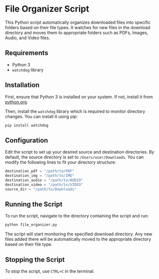 
# File Organizer Script

This Python script automatically organizes downloaded files into specific folders based on their file types. It watches for new files in the download directory and moves them to appropriate folders such as PDFs, Images, Audio, and Video files.

## Requirements

- Python 3
- `watchdog` library

## Installation

First, ensure that Python 3 is installed on your system. If not, install it from [python.org](https://www.python.org/downloads/).

Then, install the `watchdog` library which is required to monitor directory changes. You can install it using pip:

```bash
pip install watchdog
```

## Configuration

Edit the script to set up your desired source and destination directories. By default, the source directory is set to `/Users/user/Downloads`. You can modify the following lines to fit your directory structure:

```python
destination_pdf = "/path/to/PDF"
destination_img = "/path/to/IMG"
destination_audio = "/path/to/AUDIO"
destination_video = "/path/to/VIDEO"
source_dir = "/path/to/Downloads"
```

## Running the Script

To run the script, navigate to the directory containing the script and run:

```bash
python file_organizer.py
```

The script will start monitoring the specified download directory. Any new files added there will be automatically moved to the appropriate directory based on their file type.

## Stopping the Script

To stop the script, use `CTRL+C` in the terminal.
